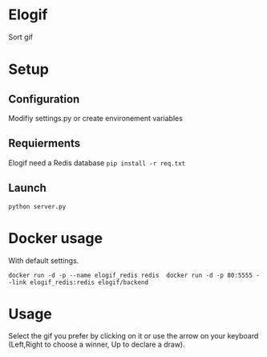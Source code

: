 # Elogif

Sort gif

# Setup

## Configuration

Modifiy settings.py or create environement variables

## Requierments
Elogif need a Redis database
`
pip install -r req.txt
`

## Launch

`
python server.py
`

# Docker usage

With default settings.

`
docker run -d -p --name elogif_redis redis 
docker run -d -p 80:5555 --link elogif_redis:redis elogif/backend 
`

# Usage
Select the gif you prefer by clicking on it or use the arrow on your keyboard (Left,Right to choose a winner, Up to declare a draw).
